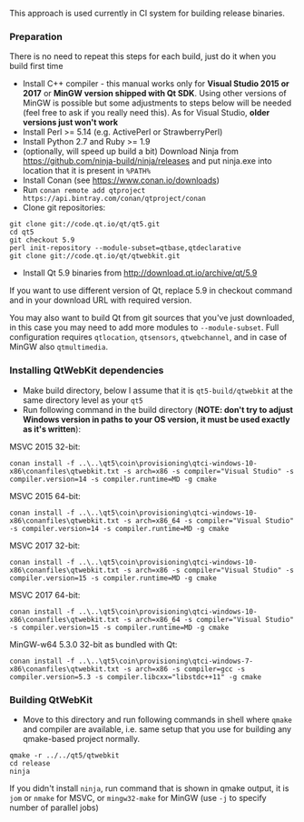 This approach is used currently in CI system for building release binaries.

### Preparation

There is no need to repeat this steps for each build, just do it when you build first time

* Install C++ compiler - this manual works only for **Visual Studio 2015 or 2017** or **MinGW version shipped with Qt SDK**. Using other versions of MinGW is possible but some adjustments to steps below will be needed (feel free to ask if you really need this). As for Visual Studio, **older versions just won't work**
* Install Perl >= 5.14 (e.g. ActivePerl or StrawberryPerl)
* Install Python 2.7 and Ruby >= 1.9
* (optionally, will speed up build a bit) Download Ninja from https://github.com/ninja-build/ninja/releases and put ninja.exe into location that it is present in `%PATH%`
* Install Conan (see https://www.conan.io/downloads)
* Run `conan remote add qtproject https://api.bintray.com/conan/qtproject/conan`
* Clone git repositories:
```
git clone git://code.qt.io/qt/qt5.git
cd qt5
git checkout 5.9
perl init-repository --module-subset=qtbase,qtdeclarative
git clone git://code.qt.io/qt/qtwebkit.git
```
* Install Qt 5.9 binaries from http://download.qt.io/archive/qt/5.9

If you want to use different version of Qt, replace 5.9 in checkout command and in your download URL with required version.

You may also want to build Qt from git sources that you've just downloaded, in this case you may need to add more modules to `--module-subset`. Full configuration requires `qtlocation`, `qtsensors`, `qtwebchannel`, and in case of MinGW also `qtmultimedia`.

### Installing QtWebKit dependencies

* Make build directory, below I assume that it is `qt5-build/qtwebkit` at the same directory level as your `qt5`
* Run following command in the build directory (**NOTE: don't try to adjust Windows version in paths to your OS version, it must be used exactly as it's written**):

MSVC 2015 32-bit:
```
conan install -f ..\..\qt5\coin\provisioning\qtci-windows-10-x86\conanfiles\qtwebkit.txt -s arch=x86 -s compiler="Visual Studio" -s compiler.version=14 -s compiler.runtime=MD -g cmake
```

MSVC 2015 64-bit:
```
conan install -f ..\..\qt5\coin\provisioning\qtci-windows-10-x86\conanfiles\qtwebkit.txt -s arch=x86_64 -s compiler="Visual Studio" -s compiler.version=14 -s compiler.runtime=MD -g cmake
```

MSVC 2017 32-bit:
```
conan install -f ..\..\qt5\coin\provisioning\qtci-windows-10-x86\conanfiles\qtwebkit.txt -s arch=x86 -s compiler="Visual Studio" -s compiler.version=15 -s compiler.runtime=MD -g cmake
```

MSVC 2017 64-bit:
```
conan install -f ..\..\qt5\coin\provisioning\qtci-windows-10-x86\conanfiles\qtwebkit.txt -s arch=x86_64 -s compiler="Visual Studio" -s compiler.version=15 -s compiler.runtime=MD -g cmake
```

MinGW-w64 5.3.0 32-bit as bundled with Qt:
```
conan install -f ..\..\qt5\coin\provisioning\qtci-windows-7-x86\conanfiles\qtwebkit.txt -s arch=x86 -s compiler=gcc -s compiler.version=5.3 -s compiler.libcxx="libstdc++11" -g cmake
```

### Building QtWebKit

* Move to this directory and run following commands in shell where `qmake` and compiler are available, i.e. same setup that you use for building any qmake-based project normally.
```
qmake -r ../../qt5/qtwebkit
cd release
ninja
```
If you didn't install `ninja`, run command that is shown in qmake output, it is `jom` or `nmake` for MSVC, or `mingw32-make` for MinGW (use `-j` to specify number of parallel jobs)